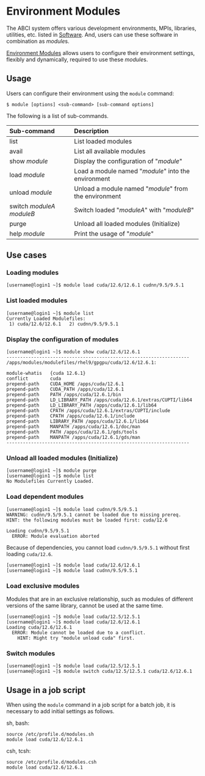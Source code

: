 # Environment Modules

The ABCI system offers various development environments, MPIs, libraries, utilities, etc. listed in [Software](system-overview.md#software). And, users can use these software in combination as *module*s.

[Environment Modules](http://modules.sourceforge.net/) allows users to configure their environment settings, flexibly and dynamically, required to use these *module*s.

## Usage

Users can configure their environment using the `module` command:

```
$ module [options] <sub-command> [sub-command options]
```

The following is a list of sub-commands.

| Sub-command | Description |
|:--|:--|
| list | List loaded modules |
| avail | List all available modules |
| show *module* | Display the configuration of "*module*" |
| load *module* | Load a module named "*module*" into the environment |
| unload *module* | Unload a module named "*module*" from the environment |
| switch *moduleA* *moduleB* | Switch loaded "*moduleA*" with "*moduleB*" |
| purge | Unload all loaded modules (Initialize) |
| help *module* | Print the usage of "*module*" |

## Use cases

### Loading modules

```
[username@login1 ~]$ module load cuda/12.6/12.6.1 cudnn/9.5/9.5.1
```

### List loaded modules

```
[username@login1 ~]$ module list
Currently Loaded Modulefiles:
 1) cuda/12.6/12.6.1   2) cudnn/9.5/9.5.1
```

### Display the configuration of modules

```
[username@login1 ~]$ module show cuda/12.6/12.6.1
-------------------------------------------------------------------
/apps/modules/modulefiles/rhel9/gpgpu/cuda/12.6/12.6.1:

module-whatis   {cuda 12.6.1}
conflict        cuda
prepend-path    CUDA_HOME /apps/cuda/12.6.1
prepend-path    CUDA_PATH /apps/cuda/12.6.1
prepend-path    PATH /apps/cuda/12.6.1/bin
prepend-path    LD_LIBRARY_PATH /apps/cuda/12.6.1/extras/CUPTI/lib64
prepend-path    LD_LIBRARY_PATH /apps/cuda/12.6.1/lib64
prepend-path    CPATH /apps/cuda/12.6.1/extras/CUPTI/include
prepend-path    CPATH /apps/cuda/12.6.1/include
prepend-path    LIBRARY_PATH /apps/cuda/12.6.1/lib64
prepend-path    MANPATH /apps/cuda/12.6.1/doc/man
prepend-path    PATH /apps/cuda/12.6.1/gds/tools
prepend-path    MANPATH /apps/cuda/12.6.1/gds/man
-------------------------------------------------------------------
```

### Unload all loaded modules (Initialize)

```
[username@login1 ~]$ module purge
[username@login1 ~]$ module list
No Modulefiles Currently Loaded.
```

### Load dependent modules

```
[username@login1 ~]$ module load cudnn/9.5/9.5.1
WARNING: cudnn/9.5/9.5.1 cannot be loaded due to missing prereq.
HINT: the following modules must be loaded first: cuda/12.6

Loading cudnn/9.5/9.5.1
  ERROR: Module evaluation aborted
```

Because of dependencies, you cannot load `cudnn/9.5/9.5.1` without first loading `cuda/12.6`.

```
[username@login1 ~]$ module load cuda/12.6/12.6.1
[username@login1 ~]$ module load cudnn/9.5/9.5.1
```

### Load exclusive modules

Modules that are in an exclusive relationship, such as modules of different versions of the same library, cannot be used at the same time.

```
[username@login1 ~]$ module load cuda/12.5/12.5.1
[username@login1 ~]$ module load cuda/12.6/12.6.1
Loading cuda/12.6/12.6.1
  ERROR: Module cannot be loaded due to a conflict.
    HINT: Might try "module unload cuda" first.
```

### Switch modules 

```
[username@login1 ~]$ module load cuda/12.5/12.5.1
[username@login1 ~]$ module switch cuda/12.5/12.5.1 cuda/12.6/12.6.1
```


## Usage in a job script

When using the `module` command in a job script for a batch job, it is necessary to add initial settings as follows.

sh, bash:

```
source /etc/profile.d/modules.sh
module load cuda/12.6/12.6.1
```

csh, tcsh:

```
source /etc/profile.d/modules.csh
module load cuda/12.6/12.6.1
```

